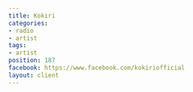```yaml
---
title: Kokiri
categories:
- radio
- artist
tags:
- artist
position: 187
facebook: https://www.facebook.com/kokiriofficial
layout: client
---
```


